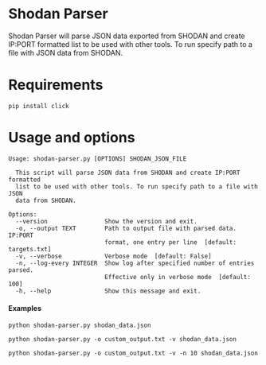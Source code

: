 # Shodan Parser

Shodan Parser will parse JSON data exported from SHODAN and create IP:PORT formatted
list to be used with other tools. To run specify path to a file with JSON
data from SHODAN.

# Requirements

```pip install click```

# Usage and options

```
Usage: shodan-parser.py [OPTIONS] SHODAN_JSON_FILE

  This script will parse JSON data from SHODAN and create IP:PORT formatted
  list to be used with other tools. To run specify path to a file with JSON
  data from SHODAN.

Options:
  --version                Show the version and exit.
  -o, --output TEXT        Path to output file with parsed data. IP:PORT
                           format, one entry per line  [default: targets.txt]
  -v, --verbose            Verbose mode  [default: False]
  -n, --log-every INTEGER  Show log after specified number of entries parsed.
                           Effective only in verbose mode  [default: 100]
  -h, --help               Show this message and exit.
```

#### Examples

```python shodan-parser.py shodan_data.json```

```python shodan-parser.py -o custom_output.txt -v shodan_data.json```

```python shodan-parser.py -o custom_output.txt -v -n 10 shodan_data.json```
